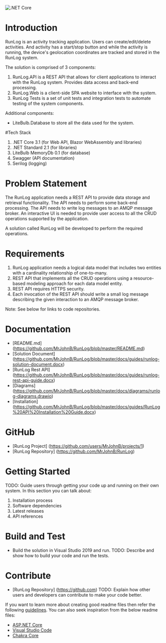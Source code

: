 ![.NET Core](https://github.com/MrJohnB/RunLog/workflows/.NET%20Core/badge.svg)

# Introduction
RunLog is an activity tracking application.  Users can create/edit/delete activities.  And activity has a start/stop button and while the activity is running, the device's geolocation coordinates are tracked and stored in the RunLog system.

The solution is comprised of 3 components:
1.	RunLog.API is a REST API that allows for client applications to interact with the RunLog system.  Provides data access and back-end processing.
2.	RunLog.Web is a client-side SPA website to interface with the system.
3.	RunLog Tests is a set of unit tests and integration tests to automate testing of the system components.

Additional components:
- LiteBulb.Database to store all the data used for the system.

#Tech Stack
1.	.NET Core 3.1 (for Web API, Blazor WebAssembly and libraries)
2.	.NET Standard 2.1 (for libraries)
3.	LiteBulb MemoryDb 0.1 (for database)
4.	Swagger (API documentation)
5.	Serilog (logging)

# Problem Statement

The RunLog application needs a REST API to provide data storage and retrieval functionality.  The API needs to perform some back-end processing.  The API needs to write log messages to an AMQP message broker.  An interactive UI is needed to provide user access to all the CRUD operations supported by the application.

A solution called RunLog will be developed to perform the required operations.

# Requirements

1.	RunLog application needs a logical data model that includes two entities with a cardinality relationship of one-to-many.
2.	REST API that implements all the CRUD operations using a resource-based modeling approach for each data model entity.
3.	REST API requires HTTPS security.
4.	Each invocation of the REST API should write a small log message describing the given interaction to an AMQP message broker.

Note: See below for links to code repositories.

# Documentation
- [README.md] (https://github.com/MrJohnB/RunLog/blob/master/README.md)
- [Solution Document] (https://github.com/MrJohnB/RunLog/blob/master/docs/guides/runlog-solution-document.docx)
- [RunLog Rest API] (https://github.com/MrJohnB/RunLog/blob/master/docs/guides/runlog-rest-api-guide.docx)
- [Diagrams] (https://github.com/MrJohnB/RunLog/blob/master/docs/diagrams/runlog-diagrams.drawio)
- [Installation] (https://github.com/MrJohnB/RunLog/blob/master/docs/guides/RunLog%20API%20Installation%20Guide.docx)

# GitHub
- [RunLog Project] (https://github.com/users/MrJohnB/projects/1)
- [RunLog Repository] (https://github.com/MrJohnB/RunLog)

# Getting Started
TODO: Guide users through getting your code up and running on their own system. In this section you can talk about:
1.	Installation process
2.	Software dependencies
3.	Latest releases
4.	API references

# Build and Test
- Build the solution in Visual Studio 2019 and run.
TODO: Describe and show how to build your code and run the tests.

# Contribute
- [RunLog Repository] (https://github.com)
TODO: Explain how other users and developers can contribute to make your code better. 

If you want to learn more about creating good readme files then refer the following [guidelines](https://docs.microsoft.com/en-us/azure/devops/repos/git/create-a-readme?view=azure-devops). You can also seek inspiration from the below readme files:
- [ASP.NET Core](https://github.com/aspnet/Home)
- [Visual Studio Code](https://github.com/Microsoft/vscode)
- [Chakra Core](https://github.com/Microsoft/ChakraCore)